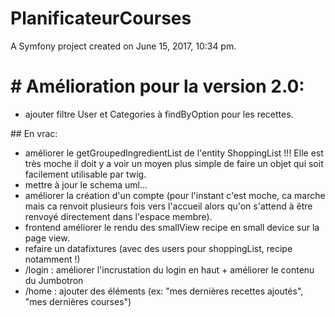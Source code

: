 PlanificateurCourses
====================

A Symfony project created on June 15, 2017, 10:34 pm.

# # Amélioration pour la version 2.0:
- ajouter filtre User et Categories à findByOption pour les recettes.

## En vrac:

- améliorer le getGroupedIngredientList de l'entity ShoppingList !!! Elle est très moche il doit y a voir un moyen plus simple de faire un objet qui soit facilement utilisable par twig.
- mettre à jour le schema uml...
- améliorer la création d'un compte (pour l'instant c'est moche, ca marche mais ca renvoit plusieurs fois vers l'accueil alors qu'on s'attend à être renvoyé directement dans l'espace membre).
- frontend améliorer le rendu des smallView recipe en small device sur la page view.
- refaire un datafixtures (avec des users pour shoppingList, recipe notamment !)
- /login : améliorer l'incrustation du login en haut + améliorer le contenu du Jumbotron
- /home : ajouter des éléments (ex: "mes dernières recettes ajoutés", "mes dernières courses")
